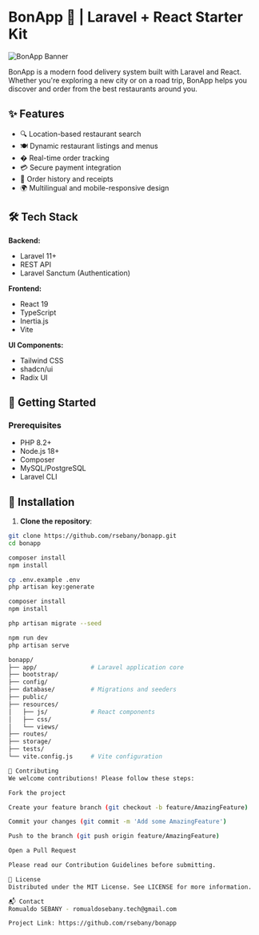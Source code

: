# BonApp 🍔 | Laravel + React Starter Kit

![BonApp Banner](https://via.placeholder.com/1200x400?text=BonApp+Food+Delivery) <!-- Replace with your actual banner image -->

BonApp is a modern food delivery system built with Laravel and React. Whether you're exploring a new city or on a road trip, BonApp helps you discover and order from the best restaurants around you.

## ✨ Features

- 🔍 Location-based restaurant search
- 🍽️ Dynamic restaurant listings and menus
- � Real-time order tracking
- 💳 Secure payment integration
- 🧾 Order history and receipts
- 🌍 Multilingual and mobile-responsive design

## 🛠️ Tech Stack

**Backend:**
- Laravel 11+
- REST API
- Laravel Sanctum (Authentication)

**Frontend:**
- React 19
- TypeScript
- Inertia.js
- Vite

**UI Components:**
- Tailwind CSS
- shadcn/ui
- Radix UI

## 🚀 Getting Started

### Prerequisites
- PHP 8.2+
- Node.js 18+
- Composer
- MySQL/PostgreSQL
- Laravel CLI

## 🚀 Installation

1. **Clone the repository**:
```bash
git clone https://github.com/rsebany/bonapp.git
cd bonapp

composer install
npm install

cp .env.example .env
php artisan key:generate

composer install
npm install

php artisan migrate --seed

npm run dev
php artisan serve

bonapp/
├── app/               # Laravel application core
├── bootstrap/
├── config/
├── database/          # Migrations and seeders
├── public/
├── resources/
│   ├── js/            # React components
│   ├── css/
│   └── views/
├── routes/
├── storage/
├── tests/
└── vite.config.js     # Vite configuration

🤝 Contributing
We welcome contributions! Please follow these steps:

Fork the project

Create your feature branch (git checkout -b feature/AmazingFeature)

Commit your changes (git commit -m 'Add some AmazingFeature')

Push to the branch (git push origin feature/AmazingFeature)

Open a Pull Request

Please read our Contribution Guidelines before submitting.

📜 License
Distributed under the MIT License. See LICENSE for more information.

📬 Contact
Romualdo SEBANY - romualdosebany.tech@gmail.com

Project Link: https://github.com/rsebany/bonapp
